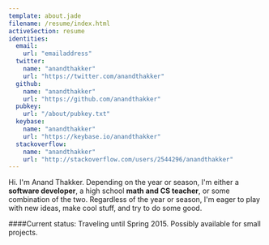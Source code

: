 ```yaml
---
template: about.jade
filename: /resume/index.html
activeSection: resume
identities:
  email:
    url: "emailaddress"
  twitter:
    name: "anandthakker"
    url: "https://twitter.com/anandthakker"
  github:
    name: "anandthakker"
    url: "https://github.com/anandthakker"
  pubkey:
    url: "/about/pubkey.txt"
  keybase:
    name: "anandthakker"
    url: "https://keybase.io/anandthakker"
  stackoverflow:
    name: "anandthakker"
    url: "http://stackoverflow.com/users/2544296/anandthakker"
---
```


Hi. I'm Anand Thakker. Depending on the year or season, I'm either a **software developer**,
a high school **math and CS teacher**, or some combination of the two.
Regardless of the year or season, I'm eager to play
with new ideas, make cool stuff, and try to do some good.

####Current status:
Traveling until Spring 2015.  Possibly available for small projects.
